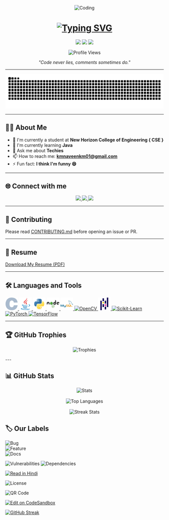 <!-- Coding GIF at the Top -->
<p align="center">
  <img src="https://media2.giphy.com/media/v1.Y2lkPTc5MGI3NjExZXhrcXd6amp2N2RxNWlkN3lxOG4zbGZsMzJ2ZnowbWM3dWdqd3d6NCZlcD12MV9pbnRlcm5hbF9naWZfYnlfaWQmY3Q9Zw/RbDKaczqWovIugyJmW/giphy.gif" width="300px" alt="Coding">
</p>
<!-- Animated Typing Effect ! -->
<h1 align="center">
  <a href="https://git.io/typing-svg">
    <img src="https://readme-typing-svg.herokuapp.com?font=Fira+Code&size=24&pause=1000&color=F70000&center=true&vCenter=true&width=435&lines=Hi%2C+I'm+Naveen+Kumar+K+M;A+Passionate+Developer+from+India" alt="Typing SVG" />
  </a>
</h1>

<!-- Badges -->
<p align="center">
  <img src="https://img.shields.io/badge/Java-ED8B00?style=for-the-badge&logo=java&logoColor=white" />
  <img src="https://img.shields.io/badge/Python-3776AB?style=for-the-badge&logo=python&logoColor=white" />
  <img src="https://img.shields.io/badge/Student-New%20Horizon%20College-blue?style=for-the-badge" />
</p>

<!-- Profile Views Badge with Emoji -->
<p align="center"> 
  <img src="https://komarev.com/ghpvc/?username=naveenkm07&label=Visitors&color=brightgreen&style=flat&logo=github" alt="Profile Views" /> 
</p>

<!-- Developer Quote -->
<p align="center"><i>"Code never lies, comments sometimes do."</i></p>

---

<!-- 🐍 Contribution Snake Animation -->

<p align="center">
  <img src="https://raw.githubusercontent.com/naveenkm07/naveenkm07/output/github-contribution-grid-snake.svg" alt="Contribution Snake Animation">
</p>

---

## 👨‍💻 About Me

- 🔭 I'm currently a student at **New Horizon College of Engineering { CSE }**  
- 🌱 I'm currently learning **Java**  
- 💬 Ask me about **Techies**  
- 📫 How to reach me: **kmnaveenkm01@gmail.com**  
- ⚡ Fun fact: **I think I'm funny 😄**  

---

## 🌐 Connect with me

<p align="center">
  <a href="https://instagram.com/naveenkm07" target="blank">
    <img src="https://img.shields.io/badge/Instagram-E4405F?style=for-the-badge&logo=instagram&logoColor=white" />
  </a>
  <a href="https://www.youtube.com/@naveentechie" target="blank">
    <img src="https://img.shields.io/badge/YouTube-FF0000?style=for-the-badge&logo=youtube&logoColor=white" />
  </a>
  <a href="https://leetcode.com/naveenkm07" target="blank">
    <img src="https://img.shields.io/badge/LeetCode-FFA116?style=for-the-badge&logo=leetcode&logoColor=black" />
  </a>
</p>

---


## 🤝 Contributing
Please read [CONTRIBUTING.md](./.github/CONTRIBUTING.md) before opening an issue or PR.





---

## 📄 Resume
[Download My Resume (PDF)](https://drive.google.com/file/d/143Sv8lh7o53afh1dFOc4Rk5j4nLtPdQo/view?usp=drivesdk)



---

## 🛠️ Languages and Tools

<p align="left"> 
  <a href="https://www.cprogramming.com/" target="_blank">
    <img src="https://raw.githubusercontent.com/devicons/devicon/master/icons/c/c-original.svg" alt="C" width="40" height="40"/> 
  </a> 
  <a href="https://www.java.com" target="_blank">
    <img src="https://raw.githubusercontent.com/devicons/devicon/master/icons/java/java-original.svg" alt="Java" width="40" height="40"/> 
  </a> 
  <a href="https://www.python.org" target="_blank">
    <img src="https://raw.githubusercontent.com/devicons/devicon/master/icons/python/python-original.svg" alt="Python" width="40" height="40"/> 
  </a> 
  <a href="https://nodejs.org" target="_blank">
    <img src="https://raw.githubusercontent.com/devicons/devicon/master/icons/nodejs/nodejs-original-wordmark.svg" alt="NodeJS" width="40" height="40"/> 
  </a> 
  <a href="https://www.mysql.com/" target="_blank">
    <img src="https://raw.githubusercontent.com/devicons/devicon/master/icons/mysql/mysql-original-wordmark.svg" alt="MySQL" width="40" height="40"/> 
  </a> 
  <a href="https://opencv.org/" target="_blank">
    <img src="https://www.vectorlogo.zone/logos/opencv/opencv-icon.svg" alt="OpenCV" width="40" height="40"/> 
  </a> 
  <a href="https://pandas.pydata.org/" target="_blank">
    <img src="https://raw.githubusercontent.com/devicons/devicon/master/icons/pandas/pandas-original.svg" alt="Pandas" width="40" height="40"/> 
  </a> 
  <a href="https://scikit-learn.org/" target="_blank">
    <img src="https://upload.wikimedia.org/wikipedia/commons/0/05/Scikit_learn_logo_small.svg" alt="Scikit-Learn" width="40" height="40"/> 
  </a> 
  <a href="https://pytorch.org/" target="_blank">
    <img src="https://www.vectorlogo.zone/logos/pytorch/pytorch-icon.svg" alt="PyTorch" width="40" height="40"/> 
  </a> 
  <a href="https://www.tensorflow.org" target="_blank">
    <img src="https://www.vectorlogo.zone/logos/tensorflow/tensorflow-icon.svg" alt="TensorFlow" width="40" height="40"/> 
  </a> 
</p>

---

## 🏆 GitHub Trophies

<p align="center">
  <img src="https://github-profile-trophy.vercel.app/?username=naveenkm07&theme=radical&no-frame=true&no-bg=true&margin-w=4" alt="Trophies" />
</p>
---

## 📊 GitHub Stats

<p align="center">
  <!-- Main GitHub stats -->
  <img 
    src="https://github-readme-stats.vercel.app/api?username=naveenkm07&show_icons=true&locale=en&theme=radical" 
    alt="Stats" 
  />
  <br><br>
  <!-- Top languages -->
  <img 
    src="https://github-readme-stats.vercel.app/api/top-langs?username=naveenkm07&show_icons=true&locale=en&layout=compact&theme=radical" 
    alt="Top Languages" 
  />
  <br><br>
  <!-- **Working** streak stats -->
  <img 
    src="https://streak-stats.demolab.com?user=naveenkm07&theme=radical&date_format=M%20j%5B%2C%20Y%5D" 
    alt="Streak Stats" 
  />
</p>




## 🏷️ Our Labels

![Bug](https://img.shields.io/badge/label-Bug-red)  
![Feature](https://img.shields.io/badge/label-Feature-green)  
![Docs](https://img.shields.io/badge/label-Docs-blue)





![Vulnerabilities](https://img.shields.io/snyk/vulnerabilities/github/naveenkm07/your‑repo)
![Dependencies](https://img.shields.io/librariesio/github/naveenkm07/your‑repo)







[![Read in Hindi](https://img.shields.io/badge/Read‑in‑Hindi-blue)](README.hi.md)


![License](https://img.shields.io/github/license/naveenkm07/your‑repo)

![QR Code](https://api.qrserver.com/v1/create-qr-code/?data=https://github.com/naveenkm07&size=100x100)

[![Edit on CodeSandbox](https://codesandbox.io/static/img/play-codesandbox.svg)](https://codesandbox.io/s/github/naveenkm07/your‑repo)


[![GitHub Streak](https://streak-stats.demolab.com?user=naveenkm07&theme=highcontrast&hide_border=true&date_format=j%20M%5B%20Y%5D)](https://git.io/streak-stats)

